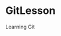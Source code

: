<h1>GitLesson</h1>

<p>Learning Git</p>

<img scr = "https://github.com/user-attachments/assets/1bf4caf3-b73f-4331-9a25-0a6eb8ad6597"/>
